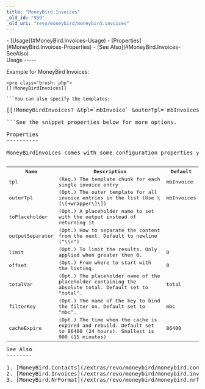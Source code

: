```yaml
---
title: "MoneyBird.Invoices"
_old_id: "939"
_old_uri: "revo/moneybird/moneybird.invoices"
---
```


<div>- [Usage](#MoneyBird.Invoices-Usage)
- [Properties](#MoneyBird.Invoices-Properties)
- [See Also](#MoneyBird.Invoices-SeeAlso)

</div>Usage
-----

Example for MoneyBird Invoices:

```
<pre class="brush: php">
[[!MoneyBirdInvoices]]

```You can also specify the templates:

```
<pre class="brush: php">
[[!MoneyBirdInvoices? &tpl=`mbInvoice` &outerTpl=`mbInvoices`]]

```See the snippet properties below for more options.

Properties
----------

MoneyBirdInvoices comes with some configuration properties you can set to adjust the way it behaves.

<table id="TBL1376497247023"><tbody><tr><th>Name</th><th>Description</th><th>Default</th></tr><tr><td>tpl</td><td>(Req.) The template chunk for each single invoice entry   
</td><td>mbInvoice</td></tr><tr><td>outerTpl</td><td>(Opt.) The outer template for all invoice entries in the list (Use \[\[+wrapper\]\])   
</td><td>mbInvoices</td></tr><tr><td>toPlaceholder   
</td><td>(Opt.) A placeholder name to set with the output instead of returning it   
</td><td> </td></tr><tr><td>outputSeparator   
</td><td>(Opt.) How to separate the content from the next. Default to newline ("\\n")   
</td><td> </td></tr><tr><td>limit   
</td><td>(Opt.) To limit the results. Only applied when greater then 0.   
</td><td>0</td></tr><tr><td>offset   
</td><td>(Opt.) From where to start with the listing.   
</td><td>0</td></tr><tr><td>totalVar   
</td><td>(Opt.) The placeholder name of the placeholder containing the absolute total. Default set to "total".   
</td><td>total</td></tr><tr><td>filterKey   
</td><td>(Opt.) The name of the key to bind the filter on. Default set to "mbc".   
</td><td>mbc</td></tr><tr><td>cacheExpire   
</td><td>(Opt.) The time when the cache is expired and rebuild. Default set to 86400 (24 hours). Smallest is 900 (15 minutes)   
</td><td>86400</td></tr></tbody></table>See Also
--------

1. [MoneyBird.Contacts](/extras/revo/moneybird/moneybird.contacts)
2. [MoneyBird.Invoices](/extras/revo/moneybird/moneybird.invoices)
3. [MoneyBird.NrFormat](/extras/revo/moneybird/moneybird.nrformat)